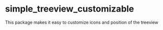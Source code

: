 # simple_treeview_customizable
This package makes it easy to customize icons and position of the treeview
